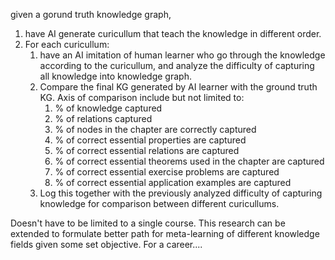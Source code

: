given a gorund truth knowledge graph, 
1. have AI generate curicullum that teach the knowledge in different order.
2. For each curicullum:
   1. have an AI imitation of human learner who go through the knowledge according to the curicullum, and analyze the difficulty of capturing all knowledge into knowledge graph.
   2. Compare the final KG generated by AI learner with the ground truth KG. Axis of comparison include but not limited to:
      1. % of knowledge captured
      2. % of relations captured
      3. % of nodes in the chapter are correctly captured
      4. % of correct essential properties are captured
      5. % of correct essential relations are captured
      6. % of correct essential theorems used in the chapter are captured
      7. % of correct essential exercise problems are captured
      8. % of correct essential application examples are captured
   3. Log this together with the previously analyzed difficulty of capturing knowledge for comparison between different curicullums.


Doesn't have to be limited to a single course. This research can be extended to formulate better path for meta-learning of different knowledge fields given some set objective. For a career....